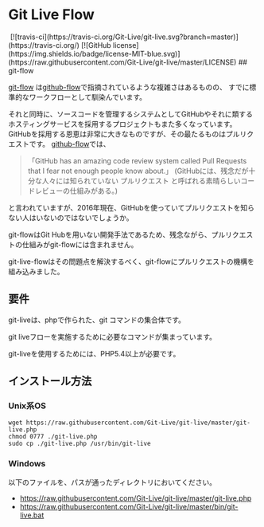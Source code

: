 # Git Live Flow
<img src="">
[![travis-ci](https://travis-ci.org/Git-Live/git-live.svg?branch=master)](https://travis-ci.org/)
[![GitHub license](https://img.shields.io/badge/license-MIT-blue.svg)](https://raw.githubusercontent.com/Git-Live/git-live/master/LICENSE)
## git-flow

[git-flow](http://nvie.com/posts/a-successful-git-branching-model/)
は[github-flow](http://scottchacon.com/2011/08/31/github-flow.html)で指摘されているような複雑さはあるものの、
すでに標準的なワークフローとして馴染んでいます。

それと同時に、ソースコードを管理するシステムとしてGitHubやそれに類するホスティングサービスを採用するプロジェクトもまた多くなっています。
GitHubを採用する恩恵は非常に大きなものですが、その最たるものはプルリクエストです。
[github-flow](http://scottchacon.com/2011/08/31/github-flow.html)では、

> 「GitHub has an amazing code review system called Pull Requests that I fear not enough people know about.」
> (GitHubには、残念だが十分な人々には知られていない プルリクエスト と呼ばれる素晴らしいコードレビューの仕組みがある。)

と言われていますが、2016年現在、GitHubを使っていてプルリクエストを知らない人はいないのではないでしょうか。

git-flowはGit Hubを用いない開発手法であるため、残念ながら、プルリクエストの仕組みがgit-flowには含まれません。

git-live-flowはその問題点を解決するべく、git-flowにプルリクエストの機構を組み込みました。


## 要件
git-liveは、phpで作られた、git コマンドの集合体です。

git liveフローを実施するために必要なコマンドが集まっています。

git-liveを使用するためには、PHP5.4以上が必要です。

## インストール方法

### Unix系OS

~~~~~~~~~~~~~~~~~~~~~~~~~~~~~~
wget https://raw.githubusercontent.com/Git-Live/git-live/master/git-live.php
chmod 0777 ./git-live.php
sudo cp ./git-live.php /usr/bin/git-live

~~~~~~~~~~~~~~~~~~~~~~~~~~~~~~

### Windows

以下のファイルを、パスが通ったディレクトリにおいてください。

 * https://raw.githubusercontent.com/Git-Live/git-live/master/git-live.php
 * https://raw.githubusercontent.com/Git-Live/git-live/master/bin/git-live.bat
